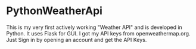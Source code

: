 # PythonWeatherApi
This is my very first actively working "Weather API" and is developed in Python. It uses Flask for GUI. I got my API keys from openweathermap.org. Just Sign in by opening an account and get the API Keys.
